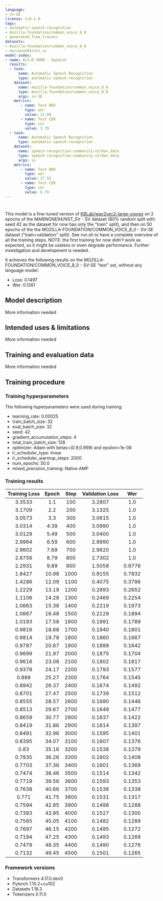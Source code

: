 ```yaml
---
language:
- sv-SE
license: cc0-1.0
tags:
- automatic-speech-recognition
- mozilla-foundation/common_voice_8_0
- generated_from_trainer
datasets:
- mozilla-foundation/common_voice_8_0
- marinone94/nst_sv
model-index:
- name: XLS-R-300M - Swedish
  results:
  - task: 
      name: Automatic Speech Recognition 
      type: automatic-speech-recognition
    dataset:
      name: mozilla-foundation/common_voice_8_0
      type: mozilla-foundation/common_voice_8_0
      args: sv-SE
    metrics:
       - name: Test WER
         type: wer
         value: 12.68
       - name: Test CER
         type: cer
         value: 3.79
  - task: 
      name: Automatic Speech Recognition
      type: automatic-speech-recognition
    dataset:
      name: speech-recognition-community-v2/dev_data
      type: speech-recognition-community-v2/dev_data
      args: sv
    metrics:
       - name: Test WER
         type: wer
         value: 27.55
       - name: Test CER
         type: cer
         value: 9.79
---
```


# 

This model is a fine-tuned version of [KBLab/wav2vec2-large-voxrex](https://huggingface.co/KBLab/wav2vec2-large-voxrex) on 2 epochs of the MARINONE94/NST_SV - SV dataset (80% random split with seed 42 as the dataset for now has only the "train" split), and then on 50 epochs of the the MOZILLA-FOUNDATION/COMMON_VOICE_8_0 - SV-SE dataset ("train+validation" split).
See run.sh to have a complete overview of all the training steps.
NOTE: the first training for now didn't work as expected, so it might be useless or even degrade performance. Further investigation and development is needed.

It achieves the following results on the MOZILLA-FOUNDATION/COMMON_VOICE_8_0 - SV-SE "test" set, without any language model:
- Loss: 0.1497
- Wer: 0.1261

## Model description

More information needed

## Intended uses & limitations

More information needed

## Training and evaluation data

More information needed

## Training procedure

### Training hyperparameters

The following hyperparameters were used during training:
- learning_rate: 0.00025
- train_batch_size: 32
- eval_batch_size: 32
- seed: 42
- gradient_accumulation_steps: 4
- total_train_batch_size: 128
- optimizer: Adam with betas=(0.9,0.999) and epsilon=1e-08
- lr_scheduler_type: linear
- lr_scheduler_warmup_steps: 2000
- num_epochs: 50.0
- mixed_precision_training: Native AMP

### Training results

| Training Loss | Epoch | Step | Validation Loss | Wer    |
|:-------------:|:-----:|:----:|:---------------:|:------:|
| 3.3533        | 1.1   | 100  | 3.2807          | 1.0    |
| 3.1709        | 2.2   | 200  | 3.1325          | 1.0    |
| 3.0573        | 3.3   | 300  | 3.0615          | 1.0    |
| 3.0314        | 4.39  | 400  | 3.0990          | 1.0    |
| 3.0129        | 5.49  | 500  | 3.0400          | 1.0    |
| 2.9964        | 6.59  | 600  | 2.9990          | 1.0    |
| 2.9602        | 7.69  | 700  | 2.9620          | 1.0    |
| 2.8756        | 8.79  | 800  | 2.7302          | 1.0    |
| 2.2931        | 9.89  | 900  | 1.5058          | 0.9776 |
| 1.8427        | 10.98 | 1000 | 0.9155          | 0.7832 |
| 1.4286        | 12.09 | 1100 | 0.4075          | 0.3796 |
| 1.2229        | 13.19 | 1200 | 0.2893          | 0.2652 |
| 1.1106        | 14.28 | 1300 | 0.2469          | 0.2254 |
| 1.0663        | 15.38 | 1400 | 0.2219          | 0.1973 |
| 1.0667        | 16.48 | 1500 | 0.2129          | 0.1894 |
| 1.0193        | 17.58 | 1600 | 0.1991          | 0.1789 |
| 0.9816        | 18.68 | 1700 | 0.1940          | 0.1801 |
| 0.9814        | 19.78 | 1800 | 0.1860          | 0.1667 |
| 0.9787        | 20.87 | 1900 | 0.1888          | 0.1642 |
| 0.9699        | 21.97 | 2000 | 0.1875          | 0.1704 |
| 0.9616        | 23.08 | 2100 | 0.1802          | 0.1617 |
| 0.9378        | 24.17 | 2200 | 0.1793          | 0.1577 |
| 0.888         | 25.27 | 2300 | 0.1764          | 0.1545 |
| 0.8942        | 26.37 | 2400 | 0.1674          | 0.1492 |
| 0.8701        | 27.47 | 2500 | 0.1739          | 0.1512 |
| 0.8555        | 28.57 | 2600 | 0.1690          | 0.1446 |
| 0.8513        | 29.67 | 2700 | 0.1649          | 0.1477 |
| 0.8659        | 30.77 | 2800 | 0.1637          | 0.1422 |
| 0.8419        | 31.86 | 2900 | 0.1614          | 0.1397 |
| 0.8491        | 32.96 | 3000 | 0.1595          | 0.1401 |
| 0.8395        | 34.07 | 3100 | 0.1607          | 0.1376 |
| 0.83          | 35.16 | 3200 | 0.1538          | 0.1379 |
| 0.7835        | 36.26 | 3300 | 0.1602          | 0.1408 |
| 0.7703        | 37.36 | 3400 | 0.1601          | 0.1369 |
| 0.7474        | 38.46 | 3500 | 0.1514          | 0.1342 |
| 0.7719        | 39.56 | 3600 | 0.1593          | 0.1353 |
| 0.7638        | 40.66 | 3700 | 0.1536          | 0.1338 |
| 0.771         | 41.75 | 3800 | 0.1531          | 0.1317 |
| 0.7594        | 42.85 | 3900 | 0.1498          | 0.1288 |
| 0.7383        | 43.95 | 4000 | 0.1527          | 0.1300 |
| 0.7565        | 45.05 | 4100 | 0.1482          | 0.1289 |
| 0.7697        | 46.15 | 4200 | 0.1495          | 0.1272 |
| 0.7194        | 47.25 | 4300 | 0.1493          | 0.1269 |
| 0.7479        | 48.35 | 4400 | 0.1490          | 0.1276 |
| 0.7132        | 49.45 | 4500 | 0.1501          | 0.1265 |


### Framework versions

- Transformers 4.17.0.dev0
- Pytorch 1.10.2+cu102
- Datasets 1.18.3
- Tokenizers 0.11.0
